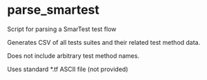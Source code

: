 # parse_smartest
Script for parsing a SmarTest test flow

Generates CSV of all tests suites and their related test method data.

Does not include arbitrary test method names.

Uses standard *.tf ASCII file (not provided)

